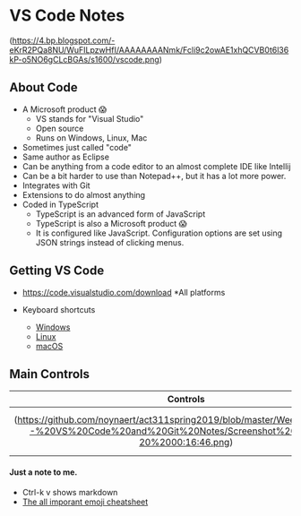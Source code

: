 # VS Code Notes
(https://4.bp.blogspot.com/-eKrR2PQa8NU/WuFILpzwHfI/AAAAAAAANmk/Fcli9c2owAE1xhQCVB0t6l36kP-o5NO6gCLcBGAs/s1600/vscode.png)

## About Code 

* A Microsoft product :scream:
  * VS stands for "Visual Studio"
  * Open source
  * Runs on Windows, Linux, Mac
* Sometimes just called "code"
* Same author as Eclipse
* Can be anything from a code editor to an almost complete IDE like Intellij
* Can be a bit harder to use than Notepad++, but it has a lot more power.
* Integrates with Git
* Extensions to do almost anything
* Coded in TypeScript
  * TypeScript is an advanced form of JavaScript
  * TypeScript is also a Microsoft product :scream: 
  * It is configured like JavaScript.  Configuration options are set using JSON strings instead of clicking menus.

## Getting VS Code
* https://code.visualstudio.com/download
  *All platforms

* Keyboard shortcuts
  * [Windows](https://code.visualstudio.com/shortcuts/keyboard-shortcuts-windows.pdf)
  * [Linux](https://code.visualstudio.com/shortcuts/keyboard-shortcuts-linux.pdf)
  * [macOS](https://code.visualstudio.com/shortcuts/keyboard-shortcuts-macos.pdf)

## Main Controls

| Controls | Notes |
|:---:|-----|
| (https://github.com/noynaert/act311spring2019/blob/master/Week%2001%20--%20VS%20Code%20and%20Git%20Notes/Screenshot%202018-11-20%2000:16:46.png) | The controls are all "flyouts." |


#### Just a note to me.  
  * Ctrl-k v shows markdown
  * [The all imporant emoji cheatsheet](https://www.webpagefx.com/tools/emoji-cheat-sheet/)